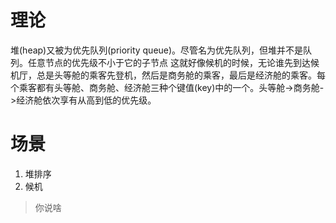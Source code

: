 # 理论
堆(heap)又被为优先队列(priority queue)。尽管名为优先队列，但堆并不是队列。任意节点的优先级不小于它的子节点 
这就好像候机的时候，无论谁先到达候机厅，总是头等舱的乘客先登机，然后是商务舱的乘客，最后是经济舱的乘客。每个乘客都有头等舱、商务舱、经济舱三种个键值(key)中的一个。头等舱->商务舱->经济舱依次享有从高到低的优先级。
# 场景
1. 堆排序
2. 候机
>你说啥
